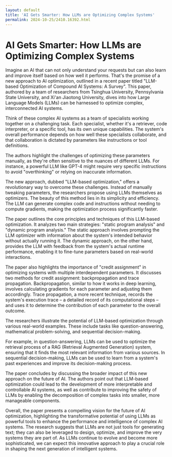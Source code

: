 ```yaml
---
layout: default
title: 'AI Gets Smarter: How LLMs are Optimizing Complex Systems'
permalink: 2024-10-25/2410.16392.html
---
```

# AI Gets Smarter: How LLMs are Optimizing Complex Systems 

Imagine an AI that can not only understand your requests but can also learn and improve itself based on how well it performs. That's the promise of a new approach to AI optimization, outlined in a recent paper titled "LLM-based Optimization of Compound AI Systems: A Survey". This paper, authored by a team of researchers from Tsinghua University, Pennsylvania State University, and Xi'an Jiaotong University, dives into how Large Language Models (LLMs) can be harnessed to optimize complex, interconnected AI systems. 

Think of these complex AI systems as a team of specialists working together on a challenging task. Each specialist, whether it's a retriever, code interpreter, or a specific tool, has its own unique capabilities. The system's overall performance depends on how well these specialists collaborate, and that collaboration is dictated by parameters like instructions or tool definitions. 

The authors highlight the challenges of optimizing these parameters manually, as they're often sensitive to the nuances of different LLMs.  For instance, a powerful LLM like GPT-4 might require very specific instructions to avoid "overthinking" or relying on inaccurate information. 

The new approach, dubbed "LLM-based optimization," offers a revolutionary way to overcome these challenges. Instead of manually tweaking parameters, the researchers propose using LLMs themselves as optimizers. The beauty of this method lies in its simplicity and efficiency. The LLM can generate complex code and instructions without needing to compute gradients, making the optimization process significantly faster. 

The paper outlines the core principles and techniques of this LLM-based optimization. It analyzes two main strategies: "static program analysis" and "dynamic program analysis." The static approach involves prompting the LLM optimizer with information about the system's intended behavior without actually running it. The dynamic approach, on the other hand, provides the LLM with feedback from the system's actual runtime performance, enabling it to fine-tune parameters based on real-world interactions.

The paper also highlights the importance of "credit assignment" in optimizing systems with multiple interdependent parameters. It discusses two methods for credit assignment: backpropagation and trace propagation. Backpropagation, similar to how it works in deep learning, involves calculating gradients for each parameter and adjusting them accordingly. Trace propagation, a more recent technique, records the system's execution trace – a detailed record of its computational steps – and uses it to determine the contribution of each parameter to the overall outcome.

The researchers illustrate the potential of LLM-based optimization through various real-world examples. These include tasks like question-answering, mathematical problem-solving, and sequential decision-making. 

For example, in question-answering, LLMs can be used to optimize the retrieval process of a RAG (Retrieval Augmented Generation) system, ensuring that it finds the most relevant information from various sources. In sequential decision-making, LLMs can be used to learn from a system's past experiences and improve its decision-making process.

The paper concludes by discussing the broader impact of this new approach on the future of AI. The authors point out that LLM-based optimization could lead to the development of more interpretable and controllable AI systems, as well as contribute to improving the safety of LLMs by enabling the decomposition of complex tasks into smaller, more manageable components. 

Overall, the paper presents a compelling vision for the future of AI optimization, highlighting the transformative potential of using LLMs as powerful tools to enhance the performance and intelligence of complex AI systems. The research suggests that LLMs are not just tools for generating text; they can also be leveraged to design, optimize, and improve the very systems they are part of. As LLMs continue to evolve and become more sophisticated, we can expect this innovative approach to play a crucial role in shaping the next generation of intelligent systems.